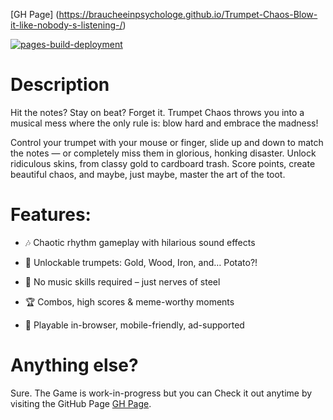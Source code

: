 [GH Page]
(https://braucheeinpsychologe.github.io/Trumpet-Chaos-Blow-it-like-nobody-s-listening-/)

[![pages-build-deployment](https://github.com/BraucheeinPsychologe/Trumpet-Chaos-Blow-it-like-nobody-s-listening-/actions/workflows/pages/pages-build-deployment/badge.svg?branch=main)](https://github.com/BraucheeinPsychologe/Trumpet-Chaos-Blow-it-like-nobody-s-listening-/actions/workflows/pages/pages-build-deployment)
# Description
Hit the notes? Stay on beat? Forget it.
Trumpet Chaos throws you into a musical mess where the only rule is: blow hard and embrace the madness!

Control your trumpet with your mouse or finger, slide up and down to match the notes — or completely miss them in glorious, honking disaster.
Unlock ridiculous skins, from classy gold to cardboard trash. Score points, create beautiful chaos, and maybe, just maybe, master the art of the toot.

# Features:

- 🎶 Chaotic rhythm gameplay with hilarious sound effects

- 🎺 Unlockable trumpets: Gold, Wood, Iron, and… Potato?!

- 🤪 No music skills required – just nerves of steel

- 🏆 Combos, high scores & meme-worthy moments

- 📱 Playable in-browser, mobile-friendly, ad-supported

# Anything else?
Sure. The Game is work-in-progress but you can Check it out anytime by visiting the GitHub Page [GH Page](https://braucheeinpsychologe.github.io/Trumpet-Chaos-Blow-it-like-nobody-s-listening-/).
